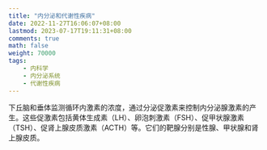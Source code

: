 ```yaml
---
title: "内分泌和代谢性疾病"
date: 2022-11-27T16:06:07+08:00
lastmod: 2023-07-17T19:11:31+08:00
comments: true
math: false
weight: 70000
tags:
    - 内科学
    - 内分泌系统
    - 代谢性疾病
---
```


下丘脑和垂体监测循环内激素的浓度，通过分泌促激素来控制内分泌腺激素的产生。这些促激素包括黄体生成素（LH）、卵泡刺激素（FSH）、促甲状腺激素（TSH）、促肾上腺皮质激素（ACTH）等。它们的靶腺分别是性腺、甲状腺和肾上腺皮质。
